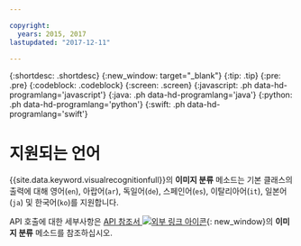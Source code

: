 ```yaml
---

copyright:
  years: 2015, 2017
lastupdated: "2017-12-11"

---
```


{:shortdesc: .shortdesc}
{:new_window: target="_blank"}
{:tip: .tip}
{:pre: .pre}
{:codeblock: .codeblock}
{:screen: .screen}
{:javascript: .ph data-hd-programlang='javascript'}
{:java: .ph data-hd-programlang='java'}
{:python: .ph data-hd-programlang='python'}
{:swift: .ph data-hd-programlang='swift'}

# 지원되는 언어

{{site.data.keyword.visualrecognitionfull}}의 **이미지 분류** 메소드는 기본 클래스의 출력에 대해 영어(`en`), 아랍어(`ar`), 독일어(`de`), 스페인어(`es`), 이탈리아어(`it`), 일본어(`ja`) 및 한국어(`ko`)를 지원합니다. 

API 호출에 대한 세부사항은 [API 참조서 ![외부 링크 아이콘](../../icons/launch-glyph.svg "외부 링크 아이콘")](https://www.ibm.com/watson/developercloud/visual-recognition/api/v3/#classify_an_image){: new_window}의 **이미지 분류** 메소드를 참조하십시오. 
